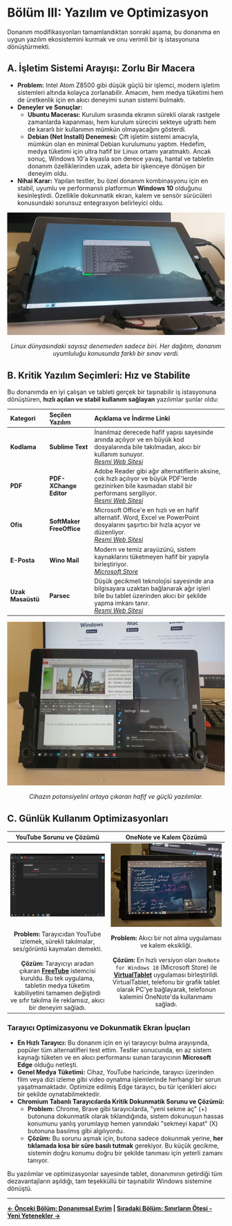 # Bölüm III: Yazılım ve Optimizasyon

Donanım modifikasyonları tamamlandıktan sonraki aşama, bu donanıma en uygun yazılım ekosistemini kurmak ve onu verimli bir iş istasyonuna dönüştürmekti.

## A. İşletim Sistemi Arayışı: Zorlu Bir Macera

*   **Problem:** Intel Atom Z8500 gibi düşük güçlü bir işlemci, modern işletim sistemleri altında kolayca zorlanabilir. Amacım, hem medya tüketimi hem de üretkenlik için en akıcı deneyimi sunan sistemi bulmaktı.
*   **Deneyler ve Sonuçlar:**
    *   **Ubuntu Macerası:** Kurulum sırasında ekranın sürekli olarak rastgele zamanlarda kapanması, hem kurulum sürecini sekteye uğrattı hem de kararlı bir kullanımın mümkün olmayacağını gösterdi.
    *   **Debian (Net Install) Denemesi:** Çift işletim sistemi amacıyla, mümkün olan en minimal Debian kurulumunu yaptım. Hedefim, medya tüketimi için ultra hafif bir Linux ortamı yaratmaktı. Ancak sonuç, Windows 10'a kıyasla son derece yavaş, hantal ve tabletin donanım özelliklerinden uzak, adeta bir işkenceye dönüşen bir deneyim oldu.
*   **Nihai Karar:** Yapılan testler, bu özel donanım kombinasyonu için en stabil, uyumlu ve performanslı platformun **Windows 10** olduğunu kesinleştirdi. Özellikle dokunmatik ekran, kalem ve sensör sürücüleri konusundaki sorunsuz entegrasyon belirleyici oldu.

<p align="center">
  <img src="../../assets/images/debian%20net%20install%20kde%20plasma%20denerken%20kod%20ekrani%20açık.jpg" width="550">
</p>
<p align="center">
  <i>Linux dünyasındaki sayısız denemeden sadece biri. Her dağıtım, donanım uyumluluğu konusunda farklı bir sınav verdi.</i>
</p>

## B. Kritik Yazılım Seçimleri: Hız ve Stabilite

Bu donanımda en iyi çalışan ve tableti gerçek bir taşınabilir iş istasyonuna dönüştüren, **hızlı açılan ve stabil kullanım sağlayan** yazılımlar şunlar oldu:

| Kategori | Seçilen Yazılım | Açıklama ve İndirme Linki |
| :--- | :--- | :--- |
| **Kodlama** | **Sublime Text** | İnanılmaz derecede hafif yapısı sayesinde anında açılıyor ve en büyük kod dosyalarında bile takılmadan, akıcı bir kullanım sunuyor. <br> *[Resmi Web Sitesi](https://www.sublimetext.com/)* |
| **PDF** | **PDF-XChange Editor** | Adobe Reader gibi ağır alternatiflerin aksine, çok hızlı açılıyor ve büyük PDF'lerde gezinirken bile kasmadan stabil bir performans sergiliyor. <br> *[Resmi Web Sitesi](https://www.tracker-software.com/product/pdf-xchange-editor)* |
| **Ofis** | **SoftMaker FreeOffice** | Microsoft Office'e en hızlı ve en hafif alternatif. Word, Excel ve PowerPoint dosyalarını şaşırtıcı bir hızla açıyor ve düzenliyor. <br> *[Resmi Web Sitesi](https://www.freeoffice.com/en/)* |
| **E-Posta**| **Wino Mail** | Modern ve temiz arayüzünü, sistem kaynaklarını tüketmeyen hafif bir yapıyla birleştiriyor. <br> *[Microsoft Store](https://apps.microsoft.com/detail/9ncrcvjc50wl?hl=en-us&gl=us)* |
| **Uzak Masaüstü**| **Parsec** | Düşük gecikmeli teknolojisi sayesinde ana bilgisayara uzaktan bağlanarak ağır işleri bile bu tablet üzerinden akıcı bir şekilde yapma imkanı tanır. <br> *[Resmi Web Sitesi](https://parsec.app/)* |

<p align="center">
  <img src="../../assets/images/programs.jpg" width="700">
</p>
<p align="center">
  <i>Cihazın potansiyelini ortaya çıkaran hafif ve güçlü yazılımlar.</i>
</p>

## C. Günlük Kullanım Optimizasyonları

| YouTube Sorunu ve Çözümü | OneNote ve Kalem Çözümü |
| :---: | :---: |
| <img src="../../assets/images/freetube.jpg" width="350"> | <img src="../../assets/images/one%20note%20for%20windows%2010%20tablet%20dış%20çekim.jpg" width="350"> |
| **Problem:** Tarayıcıdan YouTube izlemek, sürekli takılmalar, ses/görüntü kaymaları demekti. <br><br> **Çözüm:** Tarayıcıyı aradan çıkaran **[FreeTube](https://freetubeapp.io/)** istemcisi kuruldu. Bu tek uygulama, tabletin medya tüketim kabiliyetini tamamen değiştirdi ve sıfır takılma ile reklamsız, akıcı bir deneyim sağladı. | **Problem:** Akıcı bir not alma uygulaması ve kalem eksikliği. <br><br> **Çözüm:** En hızlı versiyon olan `OneNote for Windows 10` (Microsoft Store) ile **[VirtualTablet](https://www.sunnysidesoft.com/virtualtablet/)** uygulaması birleştirildi. VirtualTablet, telefonu bir grafik tablet olarak PC'ye bağlayarak, telefonun kalemini OneNote'da kullanmamı sağladı. |

### Tarayıcı Optimizasyonu ve Dokunmatik Ekran İpuçları
*   **En Hızlı Tarayıcı:** Bu donanım için en iyi tarayıcıyı bulma arayışında, popüler tüm alternatifleri test ettim. Testler sonucunda, en az sistem kaynağı tüketen ve en akıcı performansı sunan tarayıcının **Microsoft Edge** olduğu netleşti.
*   **Genel Medya Tüketimi:** Cihaz, YouTube haricinde, tarayıcı üzerinden film veya dizi izleme gibi video oynatma işlemlerinde herhangi bir sorun yaşatmamaktadır. Optimize edilmiş Edge tarayıcı, bu tür içerikleri akıcı bir şekilde oynatabilmektedir.
*   **Chromium Tabanlı Tarayıcılarda Kritik Dokunmatik Sorunu ve Çözümü:**
    *   **Problem:** Chrome, Brave gibi tarayıcılarda, "yeni sekme aç" (+) butonuna dokunmatik olarak tıklandığında, sistem dokunuşun hassas konumunu yanlış yorumlayıp hemen yanındaki "sekmeyi kapat" (X) butonuna basılmış gibi algılıyordu.
    *   **Çözüm:** Bu sorunu aşmak için, butona sadece dokunmak yerine, **her tıklamada kısa bir süre basılı tutmak** gerekiyor. Bu küçük gecikme, sistemin doğru konumu doğru bir şekilde tanıması için yeterli zamanı tanıyor.

Bu yazılımlar ve optimizasyonlar sayesinde tablet, donanımının getirdiği tüm dezavantajların aşıldığı, tam teşekküllü bir taşınabilir Windows sistemine dönüştü.

---
**[← Önceki Bölüm: Donanımsal Evrim](./2_Donanimsal_Evrim.md) | [Sıradaki Bölüm: Sınırların Ötesi - Yeni Yetenekler →](./4_Sinirlarin_Otesi.md)**